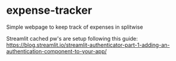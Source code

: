 # expense-tracker
Simple webpage to keep track of expenses in splitwise

Streamlit cached pw's are setup following this guide: https://blog.streamlit.io/streamlit-authenticator-part-1-adding-an-authentication-component-to-your-app/
